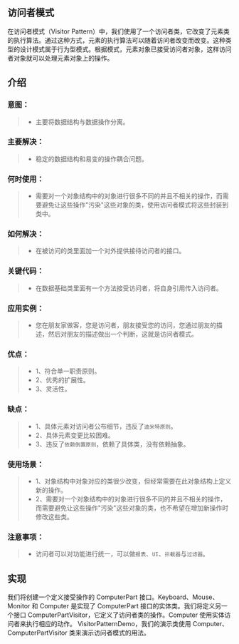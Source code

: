 ## 访问者模式
在访问者模式（Visitor Pattern）中，我们使用了一个访问者类，它改变了元素类的执行算法。通过这种方式，元素的执行算法可以随着访问者改变而改变。这种类型的设计模式属于行为型模式。根据模式，元素对象已接受访问者对象，这样访问者对象就可以处理元素对象上的操作。

## 介绍
### 意图：
>* 主要将数据结构与数据操作分离。
### 主要解决：
>* 稳定的数据结构和易变的操作耦合问题。
### 何时使用：
>* 需要对一个对象结构中的对象进行很多不同的并且不相关的操作，而需要避免让这些操作"污染"这些对象的类，使用访问者模式将这些封装到类中。
### 如何解决：
>* 在被访问的类里面加一个对外提供接待访问者的接口。
### 关键代码：
>* 在数据基础类里面有一个方法接受访问者，将自身引用传入访问者。
### 应用实例：
>* 您在朋友家做客，您是访问者，朋友接受您的访问，您通过朋友的描述，然后对朋友的描述做出一个判断，这就是访问者模式。
### 优点： 
>* 1、符合单一职责原则。 
>* 2、优秀的扩展性。 
>* 3、灵活性。
### 缺点： 
>* 1、具体元素对访问者公布细节，违反了`迪米特原则`。 
>* 2、具体元素变更比较困难。 
>* 3、违反了`依赖倒置原则`，依赖了具体类，没有依赖抽象。
### 使用场景： 
>* 1、对象结构中对象对应的类很少改变，但经常需要在此对象结构上定义新的操作。 
>* 2、需要对一个对象结构中的对象进行很多不同的并且不相关的操作，而需要避免让这些操作"污染"这些对象的类，也不希望在增加新操作时修改这些类。
### 注意事项：
>* 访问者可以对功能进行统一，可以做`报表`、`UI`、`拦截器`与`过滤器`。

## 实现
我们将创建一个定义接受操作的 ComputerPart 接口。Keyboard、Mouse、Monitor 和 Computer 是实现了 ComputerPart 接口的实体类。我们将定义另一个接口 ComputerPartVisitor，它定义了访问者类的操作。Computer 使用实体访问者来执行相应的动作。
VisitorPatternDemo，我们的演示类使用 Computer、ComputerPartVisitor 类来演示访问者模式的用法。